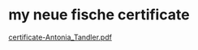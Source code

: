 # my neue fische certificate
[certificate-Antonia_Tandler.pdf](https://github.com/user-attachments/files/16663833/certificate-Antonia_Tandler.pdf)

